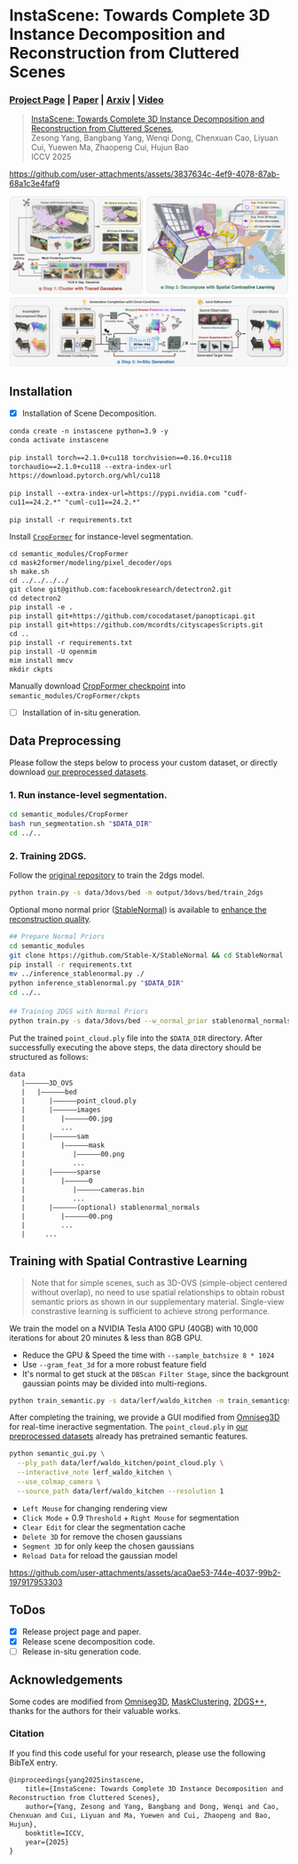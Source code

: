 # InstaScene: Towards Complete 3D Instance Decomposition and Reconstruction from Cluttered Scenes

### [Project Page](https://zju3dv.github.io/instascene) | [Paper](https://arxiv.org/abs/2507.08416) | [Arxiv](https://arxiv.org/abs/2507.08416) | [Video](https://www.youtube.com/watch?v=PUb4l_Ttf3I)

> [InstaScene: Towards Complete 3D Instance Decomposition and Reconstruction from Cluttered Scenes](https://zju3dv.github.io/instascene),  
> Zesong Yang, Bangbang Yang, Wenqi Dong, Chenxuan Cao, Liyuan Cui, Yuewen Ma, Zhaopeng Cui, Hujun Bao  
> ICCV 2025


https://github.com/user-attachments/assets/3837634c-4ef9-4078-87ab-68a1c3e4faf9

![Pipeline](assets/pipeline.png)

## Installation
- [x] Installation of Scene Decomposition.
```shell
conda create -n instascene python=3.9 -y
conda activate instascene 

pip install torch==2.1.0+cu118 torchvision==0.16.0+cu118 torchaudio==2.1.0+cu118 --extra-index-url https://download.pytorch.org/whl/cu118

pip install --extra-index-url=https://pypi.nvidia.com "cudf-cu11==24.2.*" "cuml-cu11==24.2.*"

pip install -r requirements.txt
```


<!-- Refer to [here](https://github.com/ashawkey/cubvh?tab=readme-ov-file#trouble-shooting) If failed with `raytracing`. -->

Install [`CropFormer`](https://github.com/qqlu/Entity/tree/main/Entityv2/CropFormer) for instance-level segmentation.

```shell
cd semantic_modules/CropFormer
cd mask2former/modeling/pixel_decoder/ops
sh make.sh
cd ../../../../
git clone git@github.com:facebookresearch/detectron2.git
cd detectron2
pip install -e .
pip install git+https://github.com/cocodataset/panopticapi.git
pip install git+https://github.com/mcordts/cityscapesScripts.git
cd ..
pip install -r requirements.txt
pip install -U openmim
mim install mmcv
mkdir ckpts
```

Manually
download [CropFormer checkpoint](https://huggingface.co/datasets/qqlu1992/Adobe_EntitySeg/blob/main/CropFormer_model/Entity_Segmentation/CropFormer_hornet_3x/CropFormer_hornet_3x_03823a.pth)
into `semantic_modules/CropFormer/ckpts`

- [ ] Installation of in-situ generation.

## Data Preprocessing

Please follow the steps below to process your custom dataset, or directly download [our preprocessed datasets]().

### 1. Run instance-level segmentation.

```bash
cd semantic_modules/CropFormer
bash run_segmentation.sh "$DATA_DIR"
cd ../..
```

### 2. Training 2DGS.

Follow the [original repository](https://github.com/hbb1/2d-gaussian-splatting) to train the 2dgs model.

```bash
python train.py -s data/3dovs/bed -m output/3dovs/bed/train_2dgs
```

Optional mono normal prior ([StableNormal](https://github.com/Stable-X/StableNormal)) is available
to [enhance the reconstruction quality](https://github.com/hugoycj/2d-gaussian-splatting-great-again).

```bash
## Prepare Normal Priors
cd semantic_modules
git clone https://github.com/Stable-X/StableNormal && cd StableNormal
pip install -r requirements.txt
mv ../inference_stablenormal.py ./
python inference_stablenormal.py "$DATA_DIR"
cd ../..

## Training 2DGS with Normal Priors 
python train.py -s data/3dovs/bed --w_normal_prior stablenormal_normals -m output/3dovs/bed/train_2dgs
```

Put the trained `point_cloud.ply` file into the `$DATA_DIR` directory. After successfully executing the above steps, the
data directory should be structured as follows:

   ```
   data
      |——————3D_OVS
      |   |——————bed
      |      |——————point_cloud.ply
      |      |——————images
      |         |——————00.jpg
      |         ...
      |      |——————sam
      |         |——————mask
      |            |——————00.png
      |            ...
      |      |——————sparse
      |         |——————0
      |            |——————cameras.bin
      |            ...
      |      |——————(optional) stablenormal_normals
      |         |——————00.png
      |         ...
      |     ...
   ```

## Training with Spatial Contrastive Learning

> Note that for simple scenes, such as 3D-OVS (simple-object centered without overlap), no need to use spatial relationships to obtain robust semantic priors as shown in our supplementary material. Single-view constrastive learning is sufficient to achieve strong performance.

We train the model on a NVIDIA Tesla A100 GPU (40GB) with 10,000 iterations for about 20 minutes & less than 8GB GPU.
- Reduce the GPU & Speed the time with `--sample_batchsize 8 * 1024`
- Use `--gram_feat_3d` for a more robust feature field 
- It's normal to get stuck at the `DBScan Filter Stage`, since the backgrount gaussian points may be divided into multi-regions.
```bash
python train_semantic.py -s data/lerf/waldo_kitchen -m train_semanticgs --use_seg_feature --iterations 10000 --load_filter_segmap
```

After completing the training, we provide a GUI modified from [Omniseg3D]() for real-time ineractive segmentation.
The `point_cloud.ply` in [our preprocessed datasets]() already has pretrained semantic features.
```bash
python semantic_gui.py \
  --ply_path data/lerf/waldo_kitchen/point_cloud.ply \
  --interactive_note lerf_waldo_kitchen \
  --use_colmap_camera \
  --source_path data/lerf/waldo_kitchen --resolution 1
```
- `Left Mouse` for changing rendering view
- `Click Mode` + 0.9 `Threshold` + `Right Mouse` for segmentation
- `Clear Edit` for clear the segmentation cache
- `Delete 3D` for remove the chosen gaussians
- `Segment 3D` for only keep the chosen gaussians
- `Reload Data` for reload the gaussian model

https://github.com/user-attachments/assets/aca0ae53-744e-4037-99b2-197917953303

## ToDos

- [x] Release project page and paper.
- [x] Release scene decomposition code.
- [ ] Release in-situ generation code.

## Acknowledgements
Some codes are modified from 
[Omniseg3D](https://github.com/THU-luvision/OmniSeg3D),
[MaskClustering](https://github.com/PKU-EPIC/MaskClustering),
[2DGS++](https://github.com/hugoycj/2d-gaussian-splatting-great-again),
thanks for the authors for their valuable works.

### Citation

If you find this code useful for your research, please use the following BibTeX entry.

```
@inproceedings{yang2025instascene,
    title={InstaScene: Towards Complete 3D Instance Decomposition and Reconstruction from Cluttered Scenes},
    author={Yang, Zesong and Yang, Bangbang and Dong, Wenqi and Cao, Chenxuan and Cui, Liyuan and Ma, Yuewen and Cui, Zhaopeng and Bao, Hujun},
    booktitle=ICCV,
    year={2025}
}
```